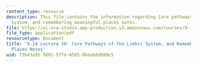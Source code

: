 ```yaml
---
content_type: resource
description: This file contains the information regarding Core pathways of the limbic
  system, and remembering meaningful places notes.
file: https://ol-ocw-studio-app-production.s3.amazonaws.com/courses/9-14-brain-structure-and-its-origins-spring-2014/73b43a95560157fe45650bbab6db69c5_MIT9_14S14_Lecture28.pdf
file_type: application/pdf
resourcetype: Document
title: '9.14 Lecture 28: Core Pathways of the Limbic System, and Remembering Meaningful
  Places Notes'
uid: 73b43a95-5601-57fe-4565-0bbab6db69c5
---
```

